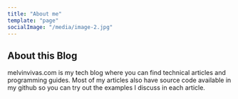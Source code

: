 ```yaml
---
title: "About me"
template: "page"
socialImage: "/media/image-2.jpg"
---
```


## About this Blog

melvinvivas.com is my tech blog where you can find technical articles and programming guides. Most of my articles also have source code available in my github so you can try out the examples I discuss in each article.